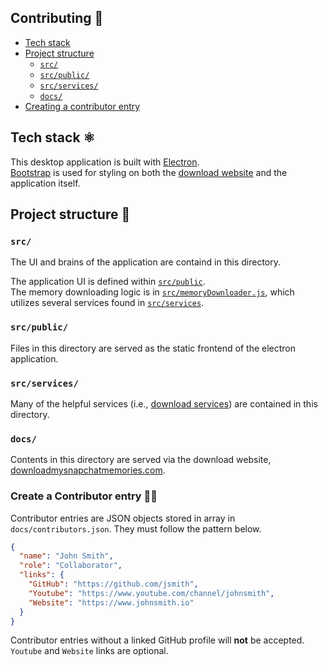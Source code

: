 ## Contributing 👥

<!--toc-->

- [Tech stack](#tech-stack)
- [Project structure](#project-structure)
  - [`src/`](#src)
  - [`src/public/`](#srcpublic)
  - [`src/services/`](#srcservices)
  - [`docs/`](#docs)
- [Creating a contributor entry](#create-a-contributor-entry)

## Tech stack ⚛️

This desktop application is built with [Electron](https://www.electronjs.org/). \
[Bootstrap](https://getbootstrap.com/) is used for styling on both the [download website](http://www.downloadmysnapchatmemories.com) and the application itself.

## Project structure 📂

### `src/`

The UI and brains of the application are containd in this directory.

The application UI is defined within [`src/public`](#srcpublic). \
The memory downloading logic is in [`src/memoryDownloader.js`](/src/memoryDownloader.js), which utilizes several services found in [`src/services`](#srcservices).

### `src/public/`

Files in this directory are served as the static frontend of the electron application.

### `src/services/`

Many of the helpful services (i.e., [download services](/src/services/downloadServices.js)) are contained in this directory.

### `docs/`

Contents in this directory are served via the download website, [downloadmysnapchatmemories.com](http://www.downloadmysnapchatmemories.com).

### Create a Contributor entry 🧑‍💻

Contributor entries are JSON objects stored in array in `docs/contributors.json`. They must follow the pattern below.

```json
{
  "name": "John Smith",
  "role": "Collaborator",
  "links": {
    "GitHub": "https://github.com/jsmith",
    "Youtube": "https://www.youtube.com/channel/johnsmith",
    "Website": "https://www.johnsmith.io"
  }
}
```

Contributor entries without a linked GitHub profile will **not** be accepted. \
`Youtube` and `Website` links are optional.
